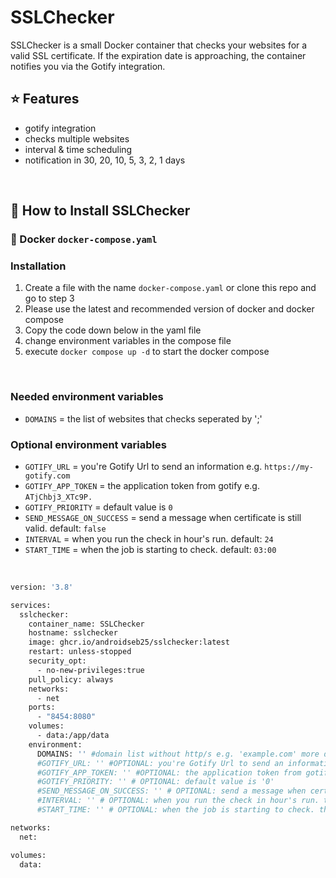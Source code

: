 # SSLChecker

SSLChecker is a small Docker container that checks your websites for a valid SSL certificate. If the expiration date is approaching, the container notifies you via the Gotify integration.
&nbsp;
## ⭐ Features

* gotify integration
* checks multiple websites
* interval & time scheduling
* notification in 30, 20, 10, 5, 3, 2, 1 days

&nbsp;
## 🔧 How to Install SSLChecker

### 🐳 Docker `docker-compose.yaml`

### Installation

1. Create a file with the name `docker-compose.yaml` or clone this repo and go to step 3
2. Please use the latest and recommended version of docker and docker compose
3. Copy the code down below in the yaml file
4. change environment variables in the compose file
5. execute `docker compose up -d` to start the docker compose

&nbsp;
### Needed environment variables

* `DOMAINS` = the list of websites that checks seperated by ';'

### Optional environment variables

* `GOTIFY_URL` = you're Gotify Url to send an information e.g. `https://my-gotify.com`
* `GOTIFY_APP_TOKEN` = the application token from gotify e.g. `ATjChbj3_XTc9P.`
* `GOTIFY_PRIORITY` = default value is `0`
* `SEND_MESSAGE_ON_SUCCESS` = send a message when certificate is still valid. default: `false`
* `INTERVAL` =  when you run the check in hour's run. default: `24`
* `START_TIME` = when the job is starting to check. default: `03:00`


&nbsp;

```bash
version: '3.8'

services:
  sslchecker:
    container_name: SSLChecker
    hostname: sslchecker
    image: ghcr.io/androidseb25/sslchecker:latest
    restart: unless-stopped
    security_opt:
      - no-new-privileges:true
    pull_policy: always
    networks:
      - net
    ports:
      - "8454:8080"
    volumes:
      - data:/app/data
    environment:
      DOMAINS: '' #domain list without http/s e.g. 'example.com' more domains seperated by ';'
      #GOTIFY_URL: '' #OPTIONAL: you're Gotify Url to send an information e.g. 'https://my-gotify.com'
      #GOTIFY_APP_TOKEN: '' #OPTIONAL: the application token from gotify e.g. 'ATjChbj3_XTc9P.'
      #GOTIFY_PRIORITY: '' # OPTIONAL: default value is '0' 
      #SEND_MESSAGE_ON_SUCCESS: '' # OPTIONAL: send a message when certificate is still valid. the default value is 'false' 
      #INTERVAL: '' # OPTIONAL: when you run the check in hour's run. the default value is '24' 
      #START_TIME: '' # OPTIONAL: when the job is starting to check. the default value is '03:00' 

networks:
  net:

volumes:
  data:
```
